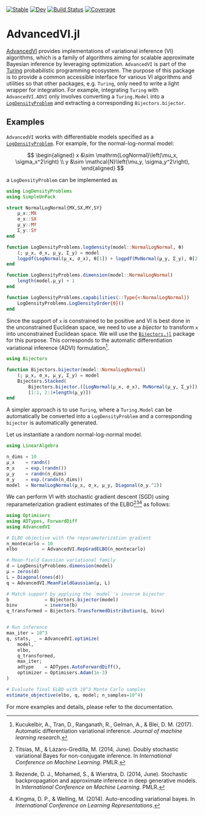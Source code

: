 [![Stable](https://img.shields.io/badge/docs-stable-blue.svg)](https://turinglang.org/AdvancedVI.jl/stable/)
[![Dev](https://img.shields.io/badge/docs-dev-blue.svg)](https://turinglang.org/AdvancedVI.jl/dev/)
[![Build Status](https://github.com/TuringLang/AdvancedVI.jl/actions/workflows/CI.yml/badge.svg?branch=master)](https://github.com/TuringLang/AdvancedVI.jl/actions/workflows/CI.yml?query=branch%3Amaster)
[![Coverage](https://codecov.io/gh/TuringLang/AdvancedVI.jl/branch/master/graph/badge.svg)](https://codecov.io/gh/TuringLang/AdvancedVI.jl)

# AdvancedVI.jl
[AdvancedVI](https://github.com/TuringLang/AdvancedVI.jl) provides implementations of variational inference (VI) algorithms, which is a family of algorithms aiming for scalable approximate Bayesian inference by leveraging optimization.
`AdvancedVI` is part of the [Turing](https://turinglang.org/stable/) probabilistic programming ecosystem.
The purpose of this package is to provide a common accessible interface for various VI algorithms and utilities so that other packages, e.g. `Turing`, only need to write a light wrapper for integration. 
For example, integrating `Turing` with  `AdvancedVI.ADVI` only involves converting a `Turing.Model` into a [`LogDensityProblem`](https://github.com/tpapp/LogDensityProblems.jl) and extracting a corresponding `Bijectors.bijector`.

## Examples

`AdvancedVI` works with differentiable models specified as a [`LogDensityProblem`](https://github.com/tpapp/LogDensityProblems.jl).
For example, for the normal-log-normal model:

$$
\begin{aligned}
x &\sim \mathrm{LogNormal}\left(\mu_x, \sigma_x^2\right) \\
y &\sim \mathcal{N}\left(\mu_y, \sigma_y^2\right),
\end{aligned}
$$

a `LogDensityProblem` can be implemented as 
```julia
using LogDensityProblems
using SimpleUnPack

struct NormalLogNormal{MX,SX,MY,SY}
    μ_x::MX
    σ_x::SX
    μ_y::MY
    Σ_y::SY
end

function LogDensityProblems.logdensity(model::NormalLogNormal, θ)
    (; μ_x, σ_x, μ_y, Σ_y) = model
    logpdf(LogNormal(μ_x, σ_x), θ[1]) + logpdf(MvNormal(μ_y, Σ_y), θ[2:end])
end

function LogDensityProblems.dimension(model::NormalLogNormal)
    length(model.μ_y) + 1
end

function LogDensityProblems.capabilities(::Type{<:NormalLogNormal})
    LogDensityProblems.LogDensityOrder{0}()
end
```

Since the support of `x` is constrained to be positive and VI is best done in the unconstrained Euclidean space, we need to use a *bijector* to transform `x` into unconstrained Euclidean space. We will use the [`Bijectors.jl`](https://github.com/TuringLang/Bijectors.jl) package for this purpose. 
This corresponds to the automatic differentiation variational inference (ADVI) formulation[^KTRGB2017].
```julia
using Bijectors

function Bijectors.bijector(model::NormalLogNormal)
    (; μ_x, σ_x, μ_y, Σ_y) = model
    Bijectors.Stacked(
        Bijectors.bijector.([LogNormal(μ_x, σ_x), MvNormal(μ_y, Σ_y)]),
        [1:1, 2:1+length(μ_y)])
end
```

A simpler approach is to use `Turing`, where a `Turing.Model` can be automatically be converted into a `LogDensityProblem` and a corresponding `bijector` is automatically generated.

Let us instantiate a random normal-log-normal model.
```julia
using LinearAlgebra

n_dims = 10
μ_x    = randn()
σ_x    = exp.(randn())
μ_y    = randn(n_dims)
σ_y    = exp.(randn(n_dims))
model  = NormalLogNormal(μ_x, σ_x, μ_y, Diagonal(σ_y.^2))
```

We can perform VI with stochastic gradient descent (SGD) using reparameterization gradient estimates of the ELBO[^TL2014][^RMW2014][^KW2014] as follows:
```julia
using Optimisers
using ADTypes, ForwardDiff
using AdvancedVI

# ELBO objective with the reparameterization gradient
n_montecarlo = 10
elbo         = AdvancedVI.RepGradELBO(n_montecarlo)

# Mean-field Gaussian variational family
d = LogDensityProblems.dimension(model)
μ = zeros(d)
L = Diagonal(ones(d))
q = AdvancedVI.MeanFieldGaussian(μ, L)

# Match support by applying the `model`'s inverse bijector
b             = Bijectors.bijector(model)
binv          = inverse(b)
q_transformed = Bijectors.TransformedDistribution(q, binv)


# Run inference
max_iter = 10^3
q, stats, _ = AdvancedVI.optimize(
    model,
    elbo,
    q_transformed,
    max_iter;
    adtype    = ADTypes.AutoForwardDiff(),
    optimizer = Optimisers.Adam(1e-3)
)

# Evaluate final ELBO with 10^3 Monte Carlo samples
estimate_objective(elbo, q, model; n_samples=10^4)
```

For more examples and details, please refer to the documentation.

[^TL2014]: Titsias, M., & Lázaro-Gredilla, M. (2014, June). Doubly stochastic variational Bayes for non-conjugate inference. In *International Conference on Machine Learning*. PMLR.
[^RMW2014]: Rezende, D. J., Mohamed, S., & Wierstra, D. (2014, June). Stochastic backpropagation and approximate inference in deep generative models. In *International Conference on Machine Learning*. PMLR.
[^KW2014]: Kingma, D. P., & Welling, M. (2014). Auto-encoding variational bayes. In *International Conference on Learning Representations*.
[^KTRGB2017]: Kucukelbir, A., Tran, D., Ranganath, R., Gelman, A., & Blei, D. M. (2017). Automatic differentiation variational inference. *Journal of machine learning research*.
